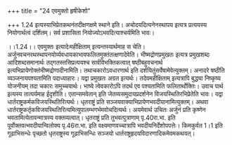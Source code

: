 +++
title = "24 एवमुक्तो हृषीकेशो"

+++
1.24 इत्यस्याभिप्रेतकथनंतदीक्षणक्षमे स्थाने इति। अचोदयदित्यनेनस्थापय
इत्यत्र प्रत्ययस्य नियोगार्थत्वं दर्शितम्। सर्व प्रशासिता
नियोज्योऽभवदित्याश्चर्यमिति भावः।  
  
  
  
।।1.24।। एवमुक्तः इत्यादेःमहीक्षिताम् इत्यन्तस्यार्थमाह स चेति।
अर्जुनवचनरथस्थापनयोर्व्यवधायकाभावफलितमुक्तंतत्क्षणादेवेति। भीष्मद्रोणप्रमुखतः
इत्यत्र प्रमुखशब्दः आदिशब्दसमानार्थः तद्गतस्तसिप्रत्ययश्च
सार्वविभक्तिकत्वात् षष्ठीबहुवचनार्थ
इत्यभिप्रायेणोक्तंभीष्मद्रोणादीनामिति। तथाचकारोऽवधारणार्थ इति
दर्शयितुंसर्वेषामेवेत्युक्तम्। अनादरे षष्ठीति व्यञ्जनायपश्यतामिति
पदाध्याहारः। यद्वा प्रमुखतः अग्रत इत्यर्थः। तदेवमहीक्षिताम् इत्यत्रापि
बुद्ध्या निष्कृष्य योजनीयम् तदा चकारः समुच्चयार्थः। भाष्ये त्वेवकारोऽपि
तदर्थ एव पश्यतामिति फलितार्थोक्तिः। उवाच पार्थ इत्यस्य तात्पर्यमाह
ईदृशीति। एतान्समवेतान् इति जेतव्यसमुदायप्रदर्शनेन विजयस्थितिरभिप्रेतेति
भावः। यद्वा धार्तराष्ट्रकर्मकविजयस्थितिरित्यर्थः। धृतराष्ट्रं प्रति
सञ्जयवाक्याभिप्रायेणभवदीयानामित्युक्तम्। अथवा
धार्तराष्ट्रकर्तृकविजयस्थितिरित्यमित्युपालम्भगर्भमवोचदित्यर्थः।
अयमेवार्थ उचितः अर्जुनं प्रति कृष्णेन भवतामित्येतावन्मात्रस्य
वक्तव्यत्वात्। धृतराष्ट्रं प्रति तुभवत्पुत्राणाम् पृ.40रा.भा. इति
पूर्वोक्तवत्भवदीयान्विलोक्य पृ.46रा.भा. इति वक्ष्यमाणवच्चात्रापि
भवदीयनिर्देशोपपत्तेः। किमकुर्वत 1।1 इति गूढाभिसन्धेः पृच्छतो
धृतराष्ट्रस्य गूढाभिसन्धिः सञ्जयो धार्तराष्ट्रहृदयविदारणादिकमेवमकथयत्।  
  
  
